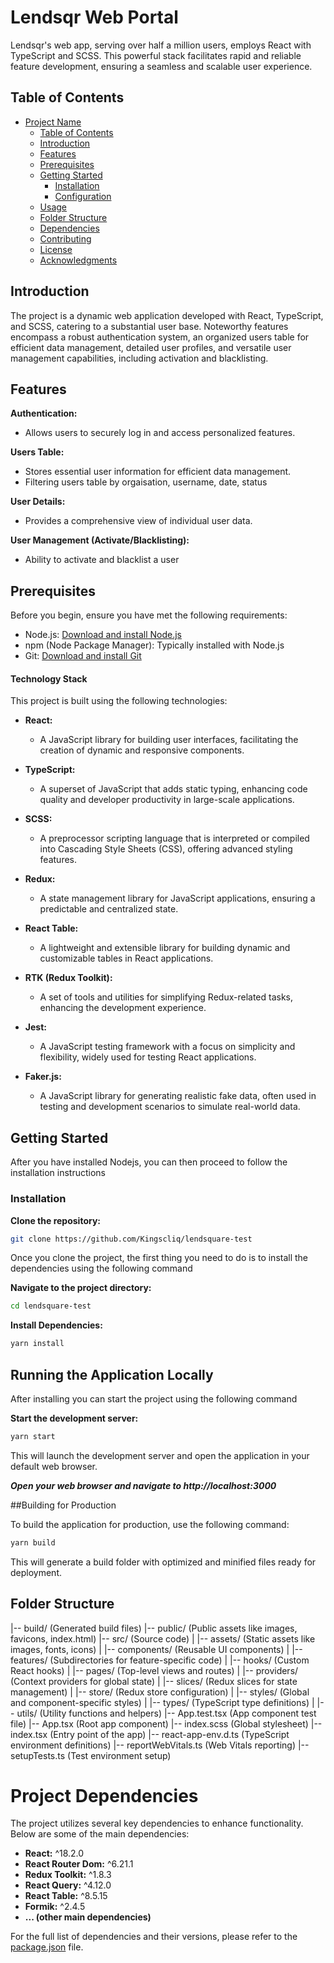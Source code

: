 # Lendsqr Web Portal

Lendsqr's web app, serving over half a million users, employs React with TypeScript and SCSS. This powerful stack facilitates rapid and reliable feature development, ensuring a seamless and scalable user experience.

## Table of Contents

- [Project Name](#project-name)
  - [Table of Contents](#table-of-contents)
  - [Introduction](#introduction)
  - [Features](#features)
  - [Prerequisites](#prerequisites)
  - [Getting Started](#getting-started)
    - [Installation](#installation)
    - [Configuration](#configuration)
  - [Usage](#usage)
  - [Folder Structure](#folder-structure)
  - [Dependencies](#dependencies)
  - [Contributing](#contributing)
  - [License](#license)
  - [Acknowledgments](#acknowledgments)

## Introduction

The project is a dynamic web application developed with React, TypeScript, and SCSS, catering to a substantial user base. Noteworthy features encompass a robust authentication system, an organized users table for efficient data management, detailed user profiles, and versatile user management capabilities, including activation and blacklisting.

## Features

**Authentication:**

- Allows users to securely log in and access personalized features.

**Users Table:**

- Stores essential user information for efficient data management.
- Filtering users table by orgaisation, username, date, status

**User Details:**

- Provides a comprehensive view of individual user data.

**User Management (Activate/Blacklisting):**

- Ability to activate and blacklist a user

## Prerequisites

Before you begin, ensure you have met the following requirements:

- Node.js: [Download and install Node.js](https://nodejs.org/)
- npm (Node Package Manager): Typically installed with Node.js
- Git: [Download and install Git](https://git-scm.com/)

#### Technology Stack

This project is built using the following technologies:

- **React:**

  - A JavaScript library for building user interfaces, facilitating the creation of dynamic and responsive components.

- **TypeScript:**

  - A superset of JavaScript that adds static typing, enhancing code quality and developer productivity in large-scale applications.

- **SCSS:**

  - A preprocessor scripting language that is interpreted or compiled into Cascading Style Sheets (CSS), offering advanced styling features.

- **Redux:**

  - A state management library for JavaScript applications, ensuring a predictable and centralized state.

- **React Table:**

  - A lightweight and extensible library for building dynamic and customizable tables in React applications.

- **RTK (Redux Toolkit):**

  - A set of tools and utilities for simplifying Redux-related tasks, enhancing the development experience.

- **Jest:**

  - A JavaScript testing framework with a focus on simplicity and flexibility, widely used for testing React applications.

- **Faker.js:**
  - A JavaScript library for generating realistic fake data, often used in testing and development scenarios to simulate real-world data.

## Getting Started

After you have installed Nodejs, you can then proceed to follow the installation instructions

### Installation

**Clone the repository:**

```bash
git clone https://github.com/Kingscliq/lendsquare-test
```

Once you clone the project, the first thing you need to do is to install the dependencies using the following command

**Navigate to the project directory:**

```bash
cd lendsquare-test
```

**Install Dependencies:**

```bash
yarn install
```

## Running the Application Locally

After installing you can start the project using the following command

**Start the development server:**

```bash
yarn start
```

This will launch the development server and open the application in your default web browser.

**_Open your web browser and navigate to http://localhost:3000_**

##Building for Production

To build the application for production, use the following command:

```bash
yarn build
```

This will generate a build folder with optimized and minified files ready for deployment.


## Folder Structure

|-- build/                     (Generated build files)
|-- public/                    (Public assets like images, favicons, index.html)
|-- src/                       (Source code)
|   |-- assets/                (Static assets like images, fonts, icons)
|   |-- components/            (Reusable UI components)
|   |-- features/              (Subdirectories for feature-specific code)
|   |-- hooks/                 (Custom React hooks)
|   |-- pages/                 (Top-level views and routes)
|   |-- providers/             (Context providers for global state)
|   |-- slices/                (Redux slices for state management)
|   |-- store/                 (Redux store configuration)
|   |-- styles/                (Global and component-specific styles)
|   |-- types/                 (TypeScript type definitions)
|   |-- utils/                 (Utility functions and helpers)
|-- App.test.tsx               (App component test file)
|-- App.tsx                    (Root app component)
|-- index.scss                 (Global stylesheet)
|-- index.tsx                  (Entry point of the app)
|-- react-app-env.d.ts         (TypeScript environment definitions)
|-- reportWebVitals.ts         (Web Vitals reporting)
|-- setupTests.ts              (Test environment setup)


# Project Dependencies

The project utilizes several key dependencies to enhance functionality. Below are some of the main dependencies:

- **React:** ^18.2.0
- **React Router Dom:** ^6.21.1
- **Redux Toolkit:** ^1.8.3
- **React Query:** ^4.12.0
- **React Table:** ^8.5.15
- **Formik:** ^2.4.5
- **... (other main dependencies)**

For the full list of dependencies and their versions, please refer to the [package.json](./package.json) file.
